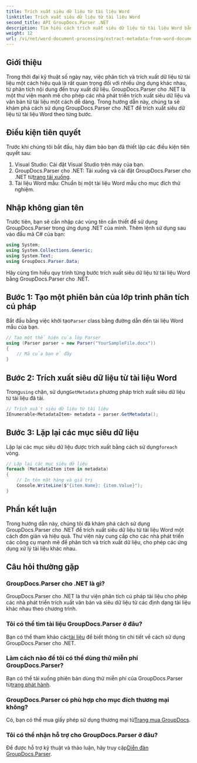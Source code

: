 ```yaml
---
title: Trích xuất siêu dữ liệu từ tài liệu Word
linktitle: Trích xuất siêu dữ liệu từ tài liệu Word
second_title: API GroupDocs.Parser .NET
description: Tìm hiểu cách trích xuất siêu dữ liệu từ tài liệu Word bằng GroupDocs.Parser cho .NET. Các bước dễ dàng để phân tích và truy xuất thông tin tài liệu.
weight: 12
url: /vi/net/word-document-processing/extract-metadata-from-word-document/
---
```

## Giới thiệu
Trong thời đại kỹ thuật số ngày nay, việc phân tích và trích xuất dữ liệu từ tài liệu một cách hiệu quả là rất quan trọng đối với nhiều ứng dụng khác nhau, từ phân tích nội dung đến truy xuất dữ liệu. GroupDocs.Parser cho .NET là một thư viện mạnh mẽ cho phép các nhà phát triển trích xuất siêu dữ liệu và văn bản từ tài liệu một cách dễ dàng. Trong hướng dẫn này, chúng ta sẽ khám phá cách sử dụng GroupDocs.Parser cho .NET để trích xuất siêu dữ liệu từ tài liệu Word theo từng bước.
## Điều kiện tiên quyết
Trước khi chúng tôi bắt đầu, hãy đảm bảo bạn đã thiết lập các điều kiện tiên quyết sau:
1. Visual Studio: Cài đặt Visual Studio trên máy của bạn.
2.  GroupDocs.Parser cho .NET: Tải xuống và cài đặt GroupDocs.Parser cho .NET từ[trang tải xuống](https://releases.groupdocs.com/parser/net/).
3. Tài liệu Word mẫu: Chuẩn bị một tài liệu Word mẫu cho mục đích thử nghiệm.
## Nhập không gian tên
Trước tiên, bạn sẽ cần nhập các vùng tên cần thiết để sử dụng GroupDocs.Parser trong ứng dụng .NET của mình. Thêm lệnh sử dụng sau vào đầu mã C# của bạn:
```csharp
using System;
using System.Collections.Generic;
using System.Text;
using GroupDocs.Parser.Data;
```
Hãy cùng tìm hiểu quy trình từng bước trích xuất siêu dữ liệu từ tài liệu Word bằng GroupDocs.Parser cho .NET.
## Bước 1: Tạo một phiên bản của lớp trình phân tích cú pháp
 Bắt đầu bằng việc khởi tạo`Parser` class bằng đường dẫn đến tài liệu Word mẫu của bạn.
```csharp
// Tạo một thể hiện của lớp Parser
using (Parser parser = new Parser("YourSampleFile.docx"))
{
    // Mã của bạn ở đây
}
```
## Bước 2: Trích xuất siêu dữ liệu từ tài liệu Word
 Trong`using` chặn, sử dụng`GetMetadata` phương pháp trích xuất siêu dữ liệu từ tài liệu đã tải.
```csharp
// Trích xuất siêu dữ liệu từ tài liệu
IEnumerable<MetadataItem> metadata = parser.GetMetadata();
```
## Bước 3: Lặp lại các mục siêu dữ liệu
 Lặp lại các mục siêu dữ liệu được trích xuất bằng cách sử dụng`foreach` vòng.
```csharp
// Lặp lại các mục siêu dữ liệu
foreach (MetadataItem item in metadata)
{
    // In tên mặt hàng và giá trị
    Console.WriteLine($"{item.Name}: {item.Value}");
}
```
## Phần kết luận
Trong hướng dẫn này, chúng tôi đã khám phá cách sử dụng GroupDocs.Parser cho .NET để trích xuất siêu dữ liệu từ tài liệu Word một cách đơn giản và hiệu quả. Thư viện này cung cấp cho các nhà phát triển các công cụ mạnh mẽ để phân tích và trích xuất dữ liệu, cho phép các ứng dụng xử lý tài liệu khác nhau.

## Câu hỏi thường gặp
### GroupDocs.Parser cho .NET là gì?
GroupDocs.Parser cho .NET là thư viện phân tích cú pháp tài liệu cho phép các nhà phát triển trích xuất văn bản và siêu dữ liệu từ các định dạng tài liệu khác nhau theo chương trình.
### Tôi có thể tìm tài liệu GroupDocs.Parser ở đâu?
 Bạn có thể tham khảo các[tài liệu](https://tutorials.groupdocs.com/parser/net/) để biết thông tin chi tiết về cách sử dụng GroupDocs.Parser cho .NET.
### Làm cách nào để tôi có thể dùng thử miễn phí GroupDocs.Parser?
 Bạn có thể tải xuống phiên bản dùng thử miễn phí của GroupDocs.Parser từ[trang phát hành](https://releases.groupdocs.com/).
### GroupDocs.Parser có phù hợp cho mục đích thương mại không?
 Có, bạn có thể mua giấy phép sử dụng thương mại từ[Trang mua GroupDocs](https://purchase.groupdocs.com/buy).
### Tôi có thể nhận hỗ trợ cho GroupDocs.Parser ở đâu?
 Để được hỗ trợ kỹ thuật và thảo luận, hãy truy cập[Diễn đàn GroupDocs.Parser](https://forum.groupdocs.com/c/parser/17).